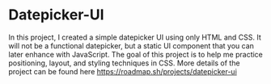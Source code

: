 # Datepicker-UI
In this project, I created a simple datepicker UI using only HTML and CSS. It will not be a functional datepicker, but a static UI component that you can later enhance with JavaScript.
The goal of this project is to help me practice positioning, layout, and styling techniques in CSS. More details of the project can be found here https://roadmap.sh/projects/datepicker-ui
